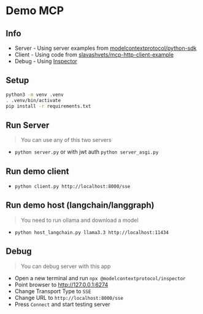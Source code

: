 # Demo MCP

## Info
- Server - Using server examples from [modelcontextprotocol/python-sdk](https://github.com/modelcontextprotocol/python-sdk)
- Client - Using code from [slavashvets/mcp-http-client-example](https://github.com/slavashvets/mcp-http-client-example/)
- Debug -  Using [Inspector](https://github.com/modelcontextprotocol/inspector)


## Setup
```bash
python3 -m venv .venv
. .venv/bin/activate
pip install -r requirements.txt
```


## Run Server
> You can use any of this two servers
- `python server.py` or with jwt auth `python server_asgi.py`


## Run demo client
- `python client.py http://localhost:8000/sse`


## Run demo host (langchain/langgraph)
> You need to run ollama and download a model
- `python host_langchain.py llama3.3 http://localhost:11434`


## Debug
> You can debug server with this app
- Open a new terminal and run `npx @modelcontextprotocol/inspector`
- Point browser to http://127.0.0.1:6274 
- Change Transport Type to `SSE`
- Change URL to `http://localhost:8000/sse`
- Press `Connect` and start testing server
